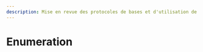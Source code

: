 ```yaml
---
description: Mise en revue des protocoles de bases et d'utilisation de Nmap
---
```


# Enumeration

